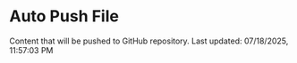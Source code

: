 # Auto Push File

Content that will be pushed to GitHub repository.
Last updated: 07/18/2025, 11:57:03 PM